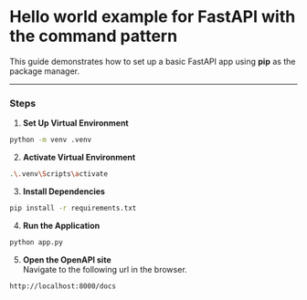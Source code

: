 # Hello world example for FastAPI with the command pattern
This guide demonstrates how to set up a basic FastAPI app using **pip** as the package manager.

---

### Steps

1. **Set Up Virtual Environment**
```bash
python -m venv .venv
```
2. **Activate Virtual Environment**
```bash
.\.venv\Scripts\activate
```
3. **Install Dependencies**
```bash
pip install -r requirements.txt
```
4. **Run the Application**
```bash
python app.py
```
5. **Open the OpenAPI site**\
Navigate to the following url in the browser.
```bash
http://localhost:8000/docs
```
